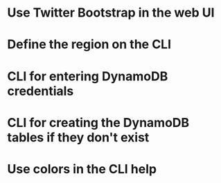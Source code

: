 # Use Twitter Bootstrap in the web UI

# Define the region on the CLI

# CLI for entering DynamoDB credentials

# CLI for creating the DynamoDB tables if they don't exist

# Use colors in the CLI help

